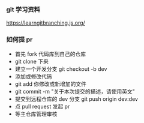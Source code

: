 ### git 学习资料

https://learngitbranching.js.org/


### 如何提 pr

- 首先 fork 代码库到自己的仓库
- git clone 下来
- 建立一个开发分支 git checkout -b dev
- 添加或修改代码
- git add 你修改或新增加的文件
- git commit -m "关于本次提交的描述，请使用英文"
- 提交到远程仓库的 dev 分支 git push origin dev:dev
- 点 pull request 发起 pr
- 等主仓库管理审核
